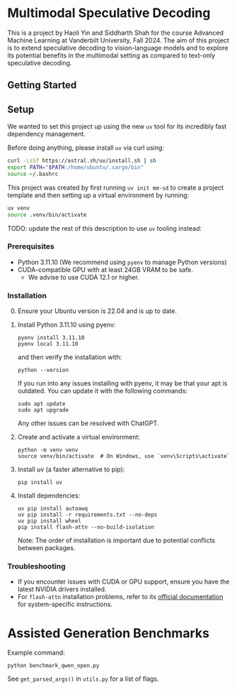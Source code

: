 # Multimodal Speculative Decoding

This is a project by Haoli Yin and Siddharth Shah for the course Advanced Machine Learning at Vanderbilt University, Fall 2024. The aim of this project is to extend speculative decoding to vision-language models and to explore its potential benefits in the multimodal setting as compared to text-only speculative decoding.

## Getting Started

## Setup

We wanted to set this project up using the new `uv` tool for its incredibly fast dependency management.

Before doing anything, please install `uv` via curl using: 
```bash 
curl -LsSf https://astral.sh/uv/install.sh | sh
export PATH="$PATH:/home/ubuntu/.cargo/bin"
source ~/.bashrc
```

This project was created by first running `uv init mm-sd` to create a project template and then setting up a virtual environment by running: 
```bash 
uv venv 
source .venv/bin/activate
```


TODO: update the rest of this description to use `uv` tooling instead:

### Prerequisites

- Python 3.11.10 (We recommend using `pyenv` to manage Python versions)
- CUDA-compatible GPU with at least 24GB VRAM to be safe. 
    - We advise to use CUDA 12.1 or higher.

### Installation

0. Ensure your Ubuntu version is 22.04 and is up to date. 

1. Install Python 3.11.10 using pyenv: 
   ```
   pyenv install 3.11.10
   pyenv local 3.11.10
   ```
   and then verify the installation with:
   ```
   python --version
   ```
   If you run into any issues installing with pyenv, it may be that your apt is outdated. You can update it with the following commands:
   ```
   sudo apt update
   sudo apt upgrade
   ```
   Any other issues can be resolved with ChatGPT. 

2. Create and activate a virtual environment:
   ```
   python -m venv venv
   source venv/bin/activate  # On Windows, use `venv\Scripts\activate`
   ```

3. Install uv (a faster alternative to pip):
   ```
   pip install uv
   ```

4. Install dependencies:
   ```
   uv pip install autoawq
   uv pip install -r requirements.txt --no-deps
   uv pip install wheel
   pip install flash-attn --no-build-isolation
   ```

   Note: The order of installation is important due to potential conflicts between packages.

### Troubleshooting

- If you encounter issues with CUDA or GPU support, ensure you have the latest NVIDIA drivers installed.
- For `flash-attn` installation problems, refer to its [official documentation](https://github.com/Dao-AILab/flash-attention) for system-specific instructions.


# Assisted Generation Benchmarks

Example command:
```
python benchmark_qwen_open.py
```

See `get_parsed_args()` in `utils.py` for a list of flags.




